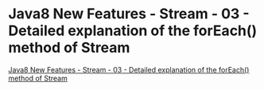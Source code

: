 # Java8 New Features - Stream - 03 - Detailed explanation of the forEach() method of Stream
[Java8 New Features - Stream - 03 - Detailed explanation of the forEach() method of Stream](https://aiwithcloud.com/2022/09/15/java8_new_features___stream___03___detailed_explanation_of_the_foreach_method_of_stream/)